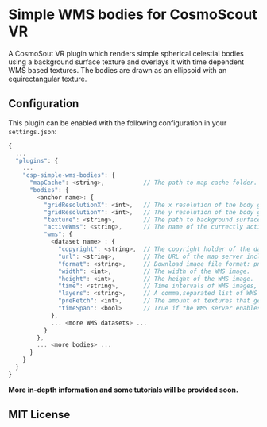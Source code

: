 # Simple WMS bodies for CosmoScout VR

A CosmoSout VR plugin which renders simple spherical celestial bodies using a background surface texture and overlays it with time dependent WMS based textures. The bodies are drawn as an ellipsoid with an equirectangular texture.

## Configuration

This plugin can be enabled with the following configuration in your `settings.json`:

```javascript
{
  ...
  "plugins": {
    ...
    "csp-simple-wms-bodies": {
	  "mapCache": <string>,           // The path to map cache folder.
      "bodies": {
        <anchor name>: {
          "gridResolutionX": <int>,   // The x resolution of the body grid.
          "gridResolutionY": <int>,   // The y resolution of the body grid.
          "texture": <string>,        // The path to background surface texture. The texture from the WMS image will be overlaid.
          "activeWms": <string>,      // The name of the currectly active WMS data set.
          "wms": {
            <dataset name> : {
              "copyright": <string>,  // The copyright holder of the data set (also shown in the UI).
              "url": <string>,        // The URL of the map server including the "SERVICE=wms" parameter.
              "format": <string>,     // Download image file format: png or jpeg.
              "width": <int>,         // The width of the WMS image.
              "height": <int>,        // The height of the WMS image.
              "time": <string>,       // Time intervals of WMS images, optional.
              "layers": <string>,     // A comma,separated list of WMS layers.
              "preFetch": <int>,      // The amount of textures that gets pre-fetched in every time direction, optional.
              "timeSpan": <bool>      // True if the WMS server enables the use of timespan, optional.
            },
            ... <more WMS datasets> ...
          }
        },
        ... <more bodies> ...
      }
    }
  }
}
```

**More in-depth information and some tutorials will be provided soon.**

## MIT License

